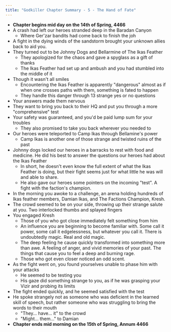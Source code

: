 ```yaml
---
title: "Godkiller Chapter Summary - 5 - The Hand of Fate"
---
```

- **Chapter begins mid day on the 14th of Spring, 4466**
- A crash had left our heroes stranded deep in the Baradan Canyon
	- Where Ger'zar bandits had come back to finish the joh
- A fight in the dying winds of the sandstorm brought your unknown allies back to aid you.
- They turned out to be Johnny Dogs and Bellarmine of The Ikas Feather
	- They apologized for the chaos and gave a spyglass as a gift of thanks
	- The Ikas Feather had set up and ambush and you had stumbled into the middle of it
- Though it wasn't all smiles
	- Encountering the Ikas Feather is apparently "dangerous" almost as if when one crosses paths with them, something is fated to happen
	- They handle this danger through 13 strange yes or no questions
- Your answers made them nervous
- They want to bring you back to their HQ and put you through a more "comprehensive" test
- Your safety was guaranteed, and you'd be paid lump sum for your troubles
	- They also promised to take you back wherever you needed to
- Our heroes were teleported to Camp Ikas through Bellamine's power
	- Camp Ikas is another one of those strange and twisted ruins of the past
- Johnny dogs locked our heroes in a barracks to rest with food and medicine. He did his best to answer the questions our heroes had about the Ikas Feather
	- In short, he doesn't even know the full extent of what the Ikas Feather is doing, but their fight seems just for what little he was will and able to share.
	- He also gave our heroes some pointers on the incoming "test". A fight with the faction's champion.
- In the morning you awoke to a challenge, an arena holding hundreds of Ikas feather members, Damian Ikas, and The Factions Champion, Kresh.
- The crowd seemed to be on your side, throwing up their strange salute at you. Two interlocked thumbs and splayed fingers
- You engaged Kresh
	- Those of you who got close immediately felt something from him
	- An influence you are beginning to become familiar with. Some call it power, some call it edgelessness, but whatever you call it. There is undoubtedly magic. Real and old magic.
	- The deep feeling he cause quickly transformed into something more than awe. A feeling of anger, and vivid memories of your past. The things that cause you to feel a deep and burning rage.
	- Those who got even closer noticed an odd scent.
- As the fight went on, you found yourselves unable to phase him with your attacks
	- He seemed to be testing you
	- His gaze did something strange to you, as if he was grasping your Vizir and probing its limits
- The fight ended quickly, and he seemed satisfied with the test
- He spoke strangely not as someone who was deficient in the learned skill of speech, but rather someone who was struggling to bring the words to their mouth
	- "They… have… it" to the crowd
	- "Might… them…" to Damian
- **Chapter ends mid morning on the 15th of Spring, Annum 4466**